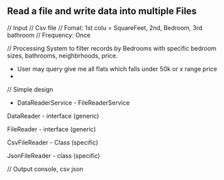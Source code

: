 ##  Read a file and write data into multiple Files
// Input
// Csv file
// Fomat: 1st colu = SquareFeet, 2nd, Bedroom, 3rd bathroom
// Frequency: Once

// Processing
System to filter records by Bedrooms with specific bedroom sizes,
bathrooms, neighbrhoods, price.
- User may query give me all flats which falls under 50k or x range price
-

// Simple design
- DataReaderService - FileReaderService

DataReader - interface (generic)

FileReader - interface (generic)

CsvFileReader - Class (specific)

JsonFileReader - class (specific)



// Output
console,
csv
json